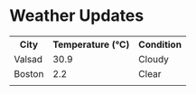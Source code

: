 # Weather Updates

<!-- WEATHER-UPDATE-START -->
<table><tr><th>City</th><th>Temperature (°C)</th><th>Condition</th></tr><tr><td>Valsad</td><td>30.9</td><td>Cloudy</td></tr><tr><td>Boston</td><td>2.2</td><td>Clear</td></tr><tr><td></td><td></td><td></td></tr></table>
<!-- WEATHER-UPDATE-END -->
